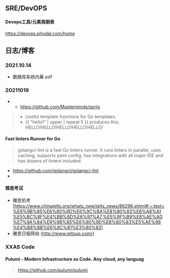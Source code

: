 ## SRE/DevOPS
#### Devops工具/元素周期表
https://devops.phodal.com/home


## 日志/博客
### 2021.10.14
- 数据库系统内幕 pdf


### 20211019
- - https://github.com/Masterminds/sprig
> - Useful template functions for Go templates.
> - {{ "hello!" | upper | repeat 5 }} produces this: HELLO!HELLO!HELLO!HELLO!HELLO!

#### Fast linters Runner for Go
> golangci-lint is a fast Go linters runner. It runs linters in parallel, uses caching, supports yaml config, has integrations with all major IDE and has dozens of linters included.
- https://github.com/golangci/golangci-lint
- 
#### 雅思考试
- 雅思机考[https://www.chinaielts.org/whats_new/ielts_news/86296.shtml#:~:text=%E9%9B%85%E6%80%9D%E6%9C%BA%E8%80%83%E6%A8%A1%E5%BC%8F%E4%BB%8D%E6%97%A7,%E5%9F%B9%E8%AE%AD%E7%9A%84%E9%9B%85%E6%80%9D%E8%80%83%E5%AE%98%E4%B8%BB%E6%8C%81%E3%80%82]
- 雅思日报网站 (http://www.ieltsup.com/)

### XXAS Code
#### Pulumi - Modern Infrastructure as Code. Any cloud, any languag
> https://github.com/pulumi/pulumi
> 
